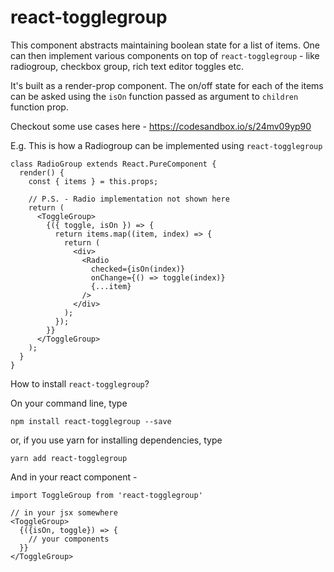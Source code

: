 # react-togglegroup

This component abstracts maintaining boolean state for a list of items. One can then implement various components on top of `react-togglegroup` - like radiogroup, checkbox group, rich text editor toggles etc.

It's built as a render-prop component. The on/off state for each of the items can be asked using the `isOn` function passed as argument to `children` function prop.

Checkout some use cases here - https://codesandbox.io/s/24mv09yp90

E.g. This is how a Radiogroup can be implemented using `react-togglegroup`

```
class RadioGroup extends React.PureComponent {
  render() {
    const { items } = this.props;

    // P.S. - Radio implementation not shown here
    return (
      <ToggleGroup>
        {({ toggle, isOn }) => {
          return items.map((item, index) => {
            return (
              <div>
                <Radio
                  checked={isOn(index)}
                  onChange={() => toggle(index)}
                  {...item}
                />
              </div>
            );
          });
        }}
      </ToggleGroup>
    );
  }
}
```

How to install `react-togglegroup`?

On your command line, type

```
npm install react-togglegroup --save
```

or, if you use yarn for installing dependencies, type

```
yarn add react-togglegroup
```

And in your react component -

```
import ToggleGroup from 'react-togglegroup'

// in your jsx somewhere
<ToggleGroup>
  {({isOn, toggle}) => {
    // your components
  }}
</ToggleGroup>
```
